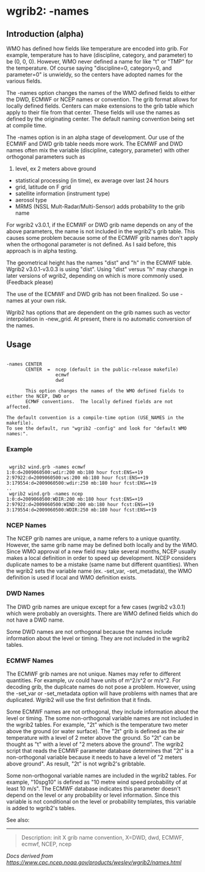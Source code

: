 # wgrib2: -names

## Introduction (alpha)

WMO has defined how fields like temperature
are encoded into grib. For example, temperature has to have
(discipline, category, and parameter) to be (0, 0, 0). However, WMO never
defined a name for like "t" or "TMP" for the temperature.
Of course saying "discipline=0, category=0, and parameter=0"
is unwieldy, so the centers have adopted names for the various
fields.

The -names option changes the names of
the WMO defined fields to either the DWD, ECMWF or NCEP names or convention.
The grib format allows for locally defined fields. Centers can make extensions
to the grib table which apply to their file from that center. These fields
will use the names as defined by the originating center. The default naming
convention being set at compile time.

The -names
option is in an alpha stage of development. Our use of the ECMWF and DWD grib table
needs more work. The ECMWF and DWD names often mix the variable
(discipline, category, parameter) with other orthogonal parameters
such as

1. level, ex 2 meters above ground

- statistical processing (in time), ex average over last 24 hours
- grid, latitude on F grid
- satellite information (instrument type)
- aerosol type
- MRMS (NSSL Mult-Radar/Multi-Sensor) adds probability to the grib name

For wgrib2 v3.0.1, if the ECMWF or DWD grib name depends on any of the above parameters, the
name is not included in the wgrib2's grib table. This causes some problem because some of
the ECMWF grib names don't apply when the orthogonal parameter is not defined.
As I said before, this approach is in alpha testing.

The geometrical height has the names "dist" and "h" in the ECMWF table. Wgrib2 v3.0.1-v3.0.3
is using "dist". Using "dist" versus "h" may change in
later versions of wgrib2, depending on which is more commonly used. (Feedback please)

The use of the ECMWF and DWD grib has not been finalized. So use -names at your own risk.

Wgrib2 has options that are dependent on the grib names such as
vector interpolation in -new_grid. At present, there is no automatic
conversion of the names.

## Usage

```

-names CENTER
       CENTER  =  ncep (default in the public-release makefile)
                  ecmwf
                  dwd

       This option changes the names of the WMO defined fields to either the NCEP, DWD or
       ECMWF conventions.  The locally defined fields are not affected.

The default convention is a compile-time option (USE_NAMES in the makefile).
To see the default, run "wgrib2 -config" and look for "default WMO names:".

```

### Example

```

 wgrib2 wind.grb -names ecmwf
1:0:d=2009060500:wdir:200 mb:180 hour fcst:ENS=+19
2:97922:d=2009060500:ws:200 mb:180 hour fcst:ENS=+19
3:179554:d=2009060500:wdir:250 mb:180 hour fcst:ENS=+19
..
 wgrib2 wind.grb -names ncep
1:0:d=2009060500:WDIR:200 mb:180 hour fcst:ENS=+19
2:97922:d=2009060500:WIND:200 mb:180 hour fcst:ENS=+19
3:179554:d=2009060500:WDIR:250 mb:180 hour fcst:ENS=+19

```

### NCEP Names

The NCEP grib names are unique, a name refers to a unique quantity.
However, the same grib name may be defined both locally and by the WMO.
Since WMO approval of a new field may take several months, NCEP usually makes
a local definition in order to speed up development.
NCEP considers duplicate names to be a mistake (same name but different quantities).
When the wgrib2 sets the variable name (ex. -set_var, -set_metadata), the WMO definition
is used if local and WMO definition exists.

### DWD Names

The DWD grib names are unique except for a few cases (wgrib2 v3.0.1)
which were probably an oversights. There are WMO defined fields
which do not have a DWD name.

Some DWD names are not orthogonal because the names include information about
the level or timing. They are not included in the wgrib2 tables.

### ECMWF Names

The ECMWF grib names are not unique. Names may refer to
different quantities. For example, uv could have units of
m^2/s^2 or m/s^2. For decoding grib, the duplicate
names do not pose a problem. However, using
the -set_var or -set_metadata option will have problems
with names that are duplicated. Wgrib2 will use the
first definition that it finds.

Some ECMWF names are not orthogonal, they include information about
the level or timing. The some non-orthogonal variable names
are not included in the wgrib2 tables. For example, "2t"
which is the temperature two meter above the ground (or water surface).
The "2t" grib is defined as the air temperature with a level of 2 meter
above the ground. So "2t" can be thought as "t" with a level of "2 meters
above the ground". The wgrib2 script that reads the ECMWF parameter database
determines that "2t" is a non-orthogonal variable because it needs to have
a level of "2 meters above ground". As result, "2t" is not wgrib2's gribtable.

Some non-orthogonal variable names are included in the wgrib2 tables. For example,
"10spg10" is defined as "10 metre wind speed probability of at least 10 m/s". The
ECMWF database indicates this parameter doesn't depend on the level or any probability
or level information. Since this variable is not conditional on the level or
probability templates, this variable is added to wgrib2's tables.

See also:

---

> Description: init X grib name convention, X=DWD, dwd, ECMWF, ecmwf, NCEP, ncep

_Docs derived from <https://www.cpc.ncep.noaa.gov/products/wesley/wgrib2/names.html>_
